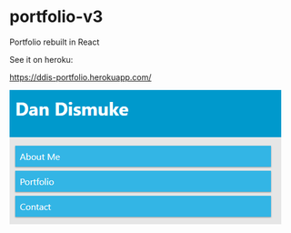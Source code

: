 # portfolio-v3

Portfolio rebuilt in React

See it on heroku:

https://ddis-portfolio.herokuapp.com/

![Portfolio](portfolio.png)
